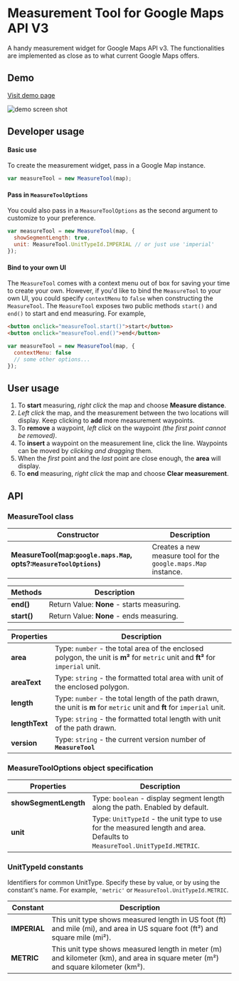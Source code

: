 # Measurement Tool for Google Maps API V3

A handy measurement widget for Google Maps API v3. The functionalities are implemented as close as to what current Google Maps offers.

## Demo
[Visit demo page](http://zhenyanghua.github.io/google-maps/measure-tool/)

![demo screen shot](https://raw.githubusercontent.com/zhenyanghua/MeasureTool-GoogleMaps-V3/master/demo.jpg)

## Developer usage
#### Basic use
To create the measurement widget, pass in a Google Map instance.
```javascript
var measureTool = new MeasureTool(map);
```
#### Pass in `MeasureToolOptions`
You could also pass in a `MeasureToolOptions` as the second argument to customize to your preference. 
```javascript
var measureTool = new MeasureTool(map, {
  showSegmentLength: true,
  unit: MeasureTool.UnitTypeId.IMPERIAL // or just use 'imperial'
});
```
#### Bind to your own UI
The `MeasureTool` comes with a context menu out of box for saving your time to create your own. However, if you'd like to bind the `MeasureTool` to your own UI, you could specify `contextMenu` to `false` when constructing the `MeasureTool`. The `MeasureTool` exposes two public methods `start()` and `end()` to start and end measuring. For example,
```html
<button onclick="measureTool.start()">start</button>
<button onclick="measureTool.end()">end</button>
```
```javascript
var measureTool = new MeasureTool(map, {
  contextMenu: false
  // some other options...
});
```

## User usage
1. To **start** measuring, *right click* the map and choose **Measure distance**.
1. *Left click* the map, and the measurement between the two locations will display. Keep clicking to **add** more measurement waypoints.
1. To **remove** a waypoint, *left click* on the waypoint *(the first point cannot be removed)*.
1. To **insert** a waypoint on the measurement line, click the line. Waypoints can be moved by *clicking and dragging* them.
1. When the *first* point and the *last* point are close enough, the **area** will display.
1. To **end** measuring, *right click* the map and choose **Clear measurement**.


## API
### MeasureTool class
|Constructor|Description|
|-----------|-----------|
|**MeasureTool(map:`google.maps.Map`, opts?:`MeasureToolOptions`)**|Creates a new measure tool for the `google.maps.Map` instance.|

|Methods|Description|
|-------|-----------|
|**end()**|Return Value: **None** - starts measuring.|
|**start()**|Return Value: **None** - ends measuring.|

|Properties|Description|
|-------|-----------|
|**area**|Type: `number` - the total area of the enclosed polygon, the unit is **m²** for `metric` unit and **ft²** for `imperial` unit.|
|**areaText**|Type: `string` - the formatted total area with unit of the enclosed polygon.|
|**length**|Type: `number` - the total length of the path drawn, the unit is **m** for `metric` unit and **ft** for `imperial` unit.|
|**lengthText**|Type: `string` - the formatted total length with unit of the path drawn.|
|**version**|Type: `string` - the current version number of **`MeasureTool`**|

### MeasureToolOptions object specification
|Properties|Description|
|-------|-----------|
|**showSegmentLength**|Type: `boolean` - display segment length along the path. Enabled by default.|
|**unit**|Type: `UnitTypeId` - the unit type to use for the measured length and area. Defaults to `MeasureTool.UnitTypeId.METRIC`.|

### UnitTypeId constants
Identifiers for common UnitType. Specify these by value, or by using the constant's name. For example, `'metric'` or `MeasureTool.UnitTypeId.METRIC`.

|Constant|Description|
|--------|-----------|
|**IMPERIAL**|This unit type shows measured length in US foot (ft) and mile (mi), and area in US square foot (ft²) and square mile (mi²).|
|**METRIC**|This unit type shows measured length in meter (m) and kilometer (km), and area in square meter (m²) and square kilometer (km²).|